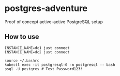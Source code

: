 # postgres-adventure
Proof of concept active-active PostgreSQL setup

## How to use

```shell
INSTANCE_NAME=dc1 just connect
INSTANCE_NAME=dc2 just connect

source ~/.bashrc
kubectl exec -it postgresql-0 -n postgresql -- bash
psql -U postgres # Test_Password123!
```